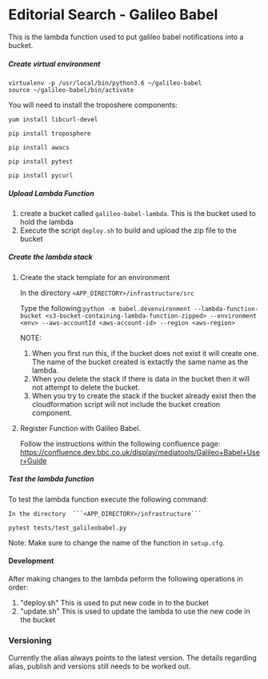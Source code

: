 # Editorial Search - Galileo Babel

This is the lambda function used to put galileo babel notifications into a bucket.


##### Create virtual environment

```
virtualenv -p /usr/local/bin/python3.6 ~/galileo-babel
source ~/galileo-babel/bin/activate
```

You will need to install the troposhere components:

```yum install libcurl-devel```

```pip install troposphere```

```pip install awacs```

```pip install pytest```

```pip install pycurl```

##### Upload Lambda Function
1. create a bucket called ```galileo-babel-lambda```. This is the bucket used to hold the lambda
2. Execute the script ```deploy.sh``` to build and upload the zip file to the bucket

##### Create the lambda stack

1. Create the stack template for an environment
    
    In the directory  ```<APP_DIRECTORY>/infrastructure/src``` 
    
    Type the following:```python -m babel.devenvironment --lambda-function-bucket <s3-bucket-containing-lambda-function-zipped> --environment <env> --aws-accountId <aws-account-id> --region <aws-region>```

    NOTE: 
    1. When you first run this, if the bucket does not exist it will create one. The name of the bucket created is extactly the same name as the lambda.
    2. When you delete the stack if there is data in the bucket then it will not attempt to delete the bucket.
    3. When you try to create the stack if the bucket already exist then the cloudformation script will not include the bucket creation component.
3. Register Function with Galileo Babel.
    
    Follow the instructions within the following confluence page:
    https://confluence.dev.bbc.co.uk/display/mediatools/Galileo+Babel+User+Guide
   
##### Test the lambda function

To test the lambda function execute the following command: 

    In the directory  ```<APP_DIRECTORY>/infrastructure``` 

```pytest tests/test_galileobabel.py```

Note: Make sure to change the name of the function in  ```setup.cfg```.

#### Development ####
After making changes to the lambda peform the  following operations in order:
1. "deploy.sh" This is used to put new code in to the bucket
2. "update.sh" This is used to update the lambda to use the new code in the bucket

### Versioning ####
Currently the alias always points to the latest version. The details regarding alias, publish and versions still needs to be worked out.


